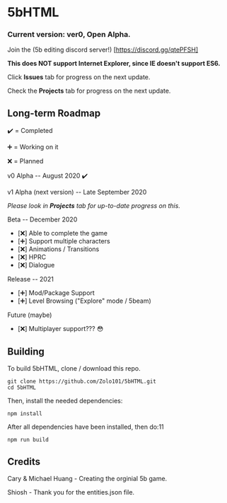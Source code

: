 # 5bHTML
### Current version: **ver0, Open Alpha.**

Join the (5b editing discord server!) [https://discord.gg/qtePFSH]

**This does NOT support Internet Explorer, since IE doesn't support ES6.**

Click **Issues** tab for progress on the next update.

Check the **Projects** tab for progress on the next update.

## Long-term Roadmap

:heavy_check_mark: = Completed

:heavy_plus_sign: = Working on it

:x: = Planned

v0 Alpha -- August 2020 :heavy_check_mark:

v1 Alpha (next version) -- Late September 2020

*Please look in **Projects** tab for up-to-date progress on this.*

Beta -- December 2020
- [:x:] Able to complete the game
- [:heavy_plus_sign:] Support multiple characters
- [:x:] Animations / Transitions
- [:x:] HPRC
- [:x:] Dialogue

Release -- 2021
- [:heavy_plus_sign:] Mod/Package Support
- [:heavy_plus_sign:] Level Browsing ("Explore" mode / 5beam)

Future (maybe)
- [:x:] Multiplayer support??? :flushed:

## Building

To build 5bHTML, clone / download this repo.

```
git clone https://github.com/Zolo101/5bHTML.git
cd 5bHTML
```

Then, install the needed dependencies:

`npm install`

After all dependencies have been installed, then do:11

`npm run build`

## Credits

Cary & Michael Huang - Creating the orginial 5b game.

Shiosh - Thank you for the entities.json file.